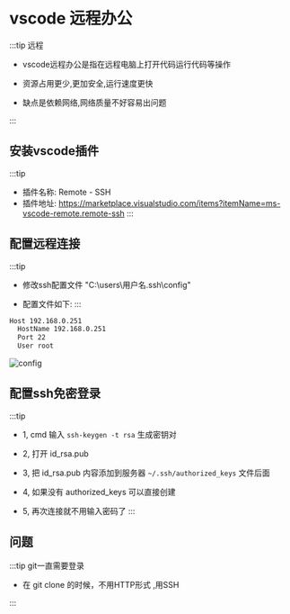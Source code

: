 # vscode 远程办公

:::tip 远程

* vscode远程办公是指在远程电脑上打开代码运行代码等操作

* 资源占用更少,更加安全,运行速度更快

* 缺点是依赖网络,网络质量不好容易出问题

:::

## 安装vscode插件

:::tip

* 插件名称: Remote - SSH
* 插件地址: <https://marketplace.visualstudio.com/items?itemName=ms-vscode-remote.remote-ssh>
:::

## 配置远程连接

:::tip

* 修改ssh配置文件 "C:\users\用户名\.ssh\config"

* 配置文件如下:
:::

```bash
Host 192.168.0.251
  HostName 192.168.0.251
  Port 22
  User root
```

![config](https://article.biliimg.com/bfs/article/cd7d8bce83b2b4b12c455ceea66556ddbb9c5e59.png)

## 配置ssh免密登录

:::tip

* 1, cmd 输入 `ssh-keygen -t rsa` 生成密钥对

* 2, 打开 id_rsa.pub

* 3, 把 id_rsa.pub 内容添加到服务器 `~/.ssh/authorized_keys` 文件后面

* 4, 如果没有 authorized_keys 可以直接创建

* 5, 再次连接就不用输入密码了
:::

## 问题

:::tip git一直需要登录

* 在 git clone 的时候，不用HTTP形式 ,用SSH

:::
